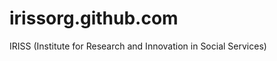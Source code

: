 irissorg.github.com
===================

IRISS (Institute for Research and Innovation in Social Services)